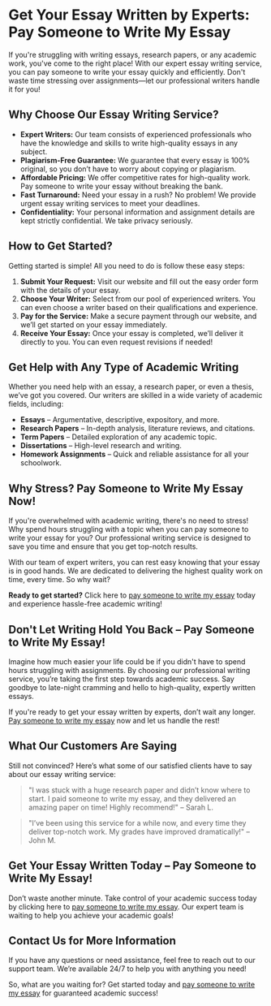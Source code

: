 <h1>Get Your Essay Written by Experts: Pay Someone to Write My Essay</h1>

<p>If you're struggling with writing essays, research papers, or any academic work, you've come to the right place! With our expert essay writing service, you can pay someone to write your essay quickly and efficiently. Don't waste time stressing over assignments—let our professional writers handle it for you!</p>

<h2>Why Choose Our Essay Writing Service?</h2>

<ul>
    <li><strong>Expert Writers:</strong> Our team consists of experienced professionals who have the knowledge and skills to write high-quality essays in any subject.</li>
    <li><strong>Plagiarism-Free Guarantee:</strong> We guarantee that every essay is 100% original, so you don’t have to worry about copying or plagiarism.</li>
    <li><strong>Affordable Pricing:</strong> We offer competitive rates for high-quality work. Pay someone to write your essay without breaking the bank.</li>
    <li><strong>Fast Turnaround:</strong> Need your essay in a rush? No problem! We provide urgent essay writing services to meet your deadlines.</li>
    <li><strong>Confidentiality:</strong> Your personal information and assignment details are kept strictly confidential. We take privacy seriously.</li>
</ul>

<h2>How to Get Started?</h2>

<p>Getting started is simple! All you need to do is follow these easy steps:</p>

<ol>
    <li><strong>Submit Your Request:</strong> Visit our website and fill out the easy order form with the details of your essay.</li>
    <li><strong>Choose Your Writer:</strong> Select from our pool of experienced writers. You can even choose a writer based on their qualifications and experience.</li>
    <li><strong>Pay for the Service:</strong> Make a secure payment through our website, and we’ll get started on your essay immediately.</li>
    <li><strong>Receive Your Essay:</strong> Once your essay is completed, we’ll deliver it directly to you. You can even request revisions if needed!</li>
</ol>

<h2>Get Help with Any Type of Academic Writing</h2>

<p>Whether you need help with an essay, a research paper, or even a thesis, we’ve got you covered. Our writers are skilled in a wide variety of academic fields, including:</p>

<ul>
    <li><strong>Essays</strong> – Argumentative, descriptive, expository, and more.</li>
    <li><strong>Research Papers</strong> – In-depth analysis, literature reviews, and citations.</li>
    <li><strong>Term Papers</strong> – Detailed exploration of any academic topic.</li>
    <li><strong>Dissertations</strong> – High-level research and writing.</li>
    <li><strong>Homework Assignments</strong> – Quick and reliable assistance for all your schoolwork.</li>
</ul>

<h2>Why Stress? Pay Someone to Write My Essay Now!</h2>

<p>If you're overwhelmed with academic writing, there's no need to stress! Why spend hours struggling with a topic when you can pay someone to write your essay for you? Our professional writing service is designed to save you time and ensure that you get top-notch results.</p>

<p>With our team of expert writers, you can rest easy knowing that your essay is in good hands. We are dedicated to delivering the highest quality work on time, every time. So why wait?</p>

<p><strong>Ready to get started?</strong> Click here to <a href="https://tinyurl.com/topessay?keyword=pay+someone+to+write+my+essay">pay someone to write my essay</a> today and experience hassle-free academic writing!</p>

<h2>Don't Let Writing Hold You Back – Pay Someone to Write My Essay!</h2>

<p>Imagine how much easier your life could be if you didn't have to spend hours struggling with assignments. By choosing our professional writing service, you’re taking the first step towards academic success. Say goodbye to late-night cramming and hello to high-quality, expertly written essays.</p>

<p>If you're ready to get your essay written by experts, don’t wait any longer. <a href="https://tinyurl.com/topessay?keyword=pay+someone+to+write+my+essay">Pay someone to write my essay</a> now and let us handle the rest!</p>

<h2>What Our Customers Are Saying</h2>

<p>Still not convinced? Here’s what some of our satisfied clients have to say about our essay writing service:</p>

<blockquote>
    <p>"I was stuck with a huge research paper and didn’t know where to start. I paid someone to write my essay, and they delivered an amazing paper on time! Highly recommend!" – Sarah L.</p>
</blockquote>

<blockquote>
    <p>"I’ve been using this service for a while now, and every time they deliver top-notch work. My grades have improved dramatically!" – John M.</p>
</blockquote>

<h2>Get Your Essay Written Today – Pay Someone to Write My Essay!</h2>

<p>Don’t waste another minute. Take control of your academic success today by clicking here to <a href="https://tinyurl.com/topessay?keyword=pay+someone+to+write+my+essay">pay someone to write my essay</a>. Our expert team is waiting to help you achieve your academic goals!</p>

<h2>Contact Us for More Information</h2>

<p>If you have any questions or need assistance, feel free to reach out to our support team. We’re available 24/7 to help you with anything you need!</p>

<p>So, what are you waiting for? Get started today and <a href="https://tinyurl.com/topessay?keyword=pay+someone+to+write+my+essay">pay someone to write my essay</a> for guaranteed academic success!</p>
